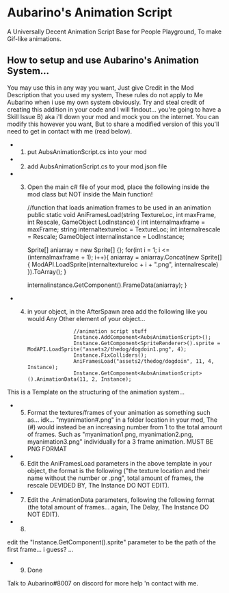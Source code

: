 # Aubarino's Animation Script
A Universally Decent Animation Script Base for People Playground, To make Gif-like animations.


<h2> How to setup and use Aubarino's Animation System... </h2>

You may use this in any way you want, Just give Credit in the Mod Description that you used my system,
These rules do not apply to Me Aubarino when i use my own system obviously.
Try and steal credit of creating this addition in your code and I will findout... you're going to have a Skill Issue B)
aka i'll down your mod and mock you on the internet.
You can modify this however you want, But to share a modified version of this you'll need to get in contact with me (read below).


* 1. put AubsAnimationScript.cs into your mod
* 2. add AubsAnimationScript.cs to your mod.json file
* 3. Open the main c# file of your mod, place the following inside the mod class but NOT inside the Main function!

        //function that loads animation frames to be used in an animation
        public static void AniFramesLoad(string TextureLoc, int maxFrame, int Rescale, GameObject LodInstance)
        {
        int internalmaxframe = maxFrame;
        string internaltextureloc = TextureLoc;
        int internalrescale = Rescale;
        GameObject internalinstance = LodInstance;

        Sprite[] aniarray = new Sprite[] {};
        for(int i = 1; i <= (internalmaxframe + 1); i++){
            aniarray = aniarray.Concat(new Sprite[] { ModAPI.LoadSprite(internaltextureloc + i + ".png", internalrescale) }).ToArray();
            }
        
        internalinstance.GetComponent<AubsAnimationScript>().FrameData(aniarray);
        }

* 4. in your object, in the AfterSpawn area add the following like you would Any Other element of your object...

                        //animation script stuff
                        Instance.AddComponent<AubsAnimationScript>();
                        Instance.GetComponent<SpriteRenderer>().sprite = ModAPI.LoadSprite("assets2/thedog/dogdoin1.png", 4);                        
                        Instance.FixColliders();                        
                        AniFramesLoad("assets2/thedog/dogdoin", 11, 4, Instance);
                        Instance.GetComponent<AubsAnimationScript>().AnimationData(11, 2, Instance);

This is a Template on the structuring of the animation system...

* 5. Format the textures/frames of your animation as something such as... idk... "myanimation#.png" in a folder location in
your mod, The (#) would instead be an increasing number from 1 to the total amount of frames.
Such as "myanimation1.png, myanimation2.png, myanimation3.png" individually for a 3 frame animation. MUST BE PNG FORMAT

* 6. Edit the AniFramesLoad parameters in the above template in your object,
the format is the following ("the texture location and their name without the number or .png", total amount of frames,
the rescale DEVIDED BY, The Instance DO NOT EDIT).

* 7. Edit the .AnimationData parameters, following the following format
(the total amount of frames... again, The Delay, The Instance DO NOT EDIT).

* 8.
edit the "Instance.GetComponent<SpriteRenderer>().sprite" parameter to be the path of the first frame... i guess? ...

* 9. Done

Talk to Aubarino#8007 on discord for more help 'n contact with me.

